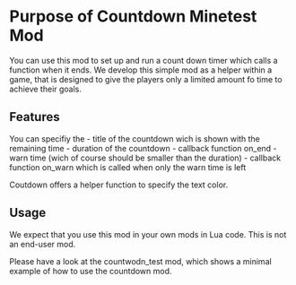 # Purpose of Countdown Minetest Mod

You can use this mod to set up and run a count down timer which calls a function when it ends.
We develop this simple mod as a helper within a game, that is designed to give the players only a limited amount fo time to achieve their goals.

## Features

You can specifiy the 
    - title of the countdown wich is shown with the remaining time
    - duration of the countdown
    - callback function on_end
    - warn time (wich of course should be smaller than the duration)
    - callback function on_warn which is called when only the warn time is left

Coutdown offers a helper function to specify the text color.

## Usage

We expect that you use this mod in your own mods in Lua code. This is not an end-user mod.

Please have a look at the countwodn_test mod, which shows a minimal example of how to use the countdown mod.
